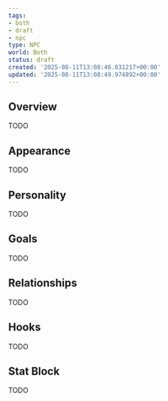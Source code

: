 ```yaml
---
tags:
- both
- draft
- npc
type: NPC
world: Both
status: draft
created: '2025-08-11T13:08:46.031217+00:00'
updated: '2025-08-11T13:08:49.974892+00:00'
---
```



## Overview

TODO
## Appearance

TODO
## Personality

TODO
## Goals

TODO
## Relationships

TODO
## Hooks

TODO
## Stat Block

TODO
